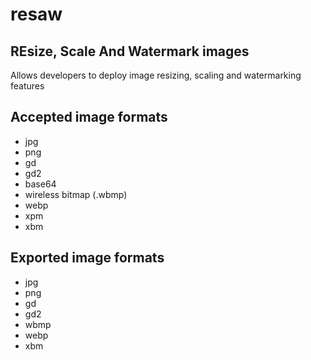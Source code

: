 # resaw

## REsize, Scale And Watermark images
Allows developers to deploy image resizing, scaling and watermarking features

## Accepted image formats
* jpg
* png
* gd
* gd2
* base64
* wireless bitmap (.wbmp)
* webp
* xpm
* xbm

## Exported image formats
* jpg
* png
* gd
* gd2
* wbmp
* webp
* xbm

